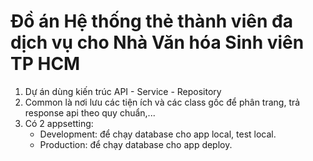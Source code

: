 # Đồ án Hệ thống thẻ thành viên đa dịch vụ cho Nhà Văn hóa Sinh viên TP HCM
1. Dự án dùng kiến trúc API - Service - Repository
2. Common là nơi lưu các tiện ích và các class gốc để phân trang, trả response api theo quy chuẩn,...
3. Có 2 appsetting:
   - Development: để chạy database cho app local, test local.
   - Production: để chạy database cho app deploy.
